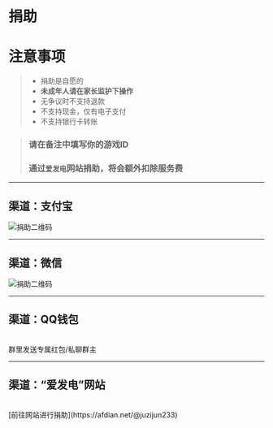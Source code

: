 捐助
======

# 注意事项
> * 捐助是自愿的
> * **未成年人请在家长监护下操作**
> * 无争议时不支持退款
> * 不支持现金，仅有电子支付
> * 不支持银行卡转账

> ### 请在备注中填写你的游戏ID
> ### 通过`爱发电`网站捐助，将会额外扣除服务费
>

***

## 渠道：支付宝

![](http://placekitten.com/g/1200/300 "捐助二维码")

***

## 渠道：微信

![](http://placekitten.com/g/1200/300 "捐助二维码")

***

## 渠道：QQ钱包
<br>
群里发送专属红包/私聊群主

***

## 渠道：“爱发电”网站
<br>
[前往网站进行捐助](https://afdian.net/@juzijun233)